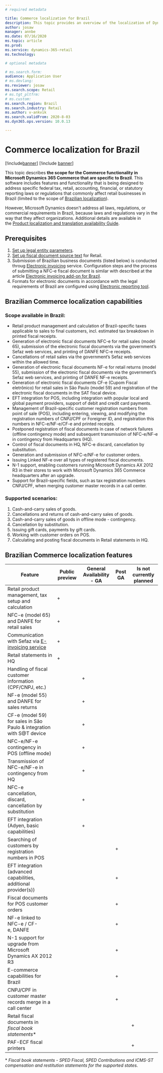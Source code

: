 ```yaml
---
# required metadata

title: Commerce localization for Brazil
description: This topic provides an overview of the localization of Dynamics 365 Commerce for Brazil.
author: josaw
manager: annbe
ms.date: 07/16/2020
ms.topic: article
ms.prod: 
ms.service: dynamics-365-retail
ms.technology: 

# optional metadata

# ms.search.form:
audience: Application User
# ms.devlang: 
ms.reviewer: josaw
ms.search.scope: Retail
# ms.tgt_pltfrm: 
# ms.custom: 
ms.search.region: Brazil
ms.search.industry: Retail
ms.author: v-ankvik
ms.search.validFrom: 2020-8-03
ms.dyn365.ops.version: 10.0.13

---
```

# Commerce localization for Brazil

[!include[banner](../includes/banner.md)]
[!include [banner](../includes/preview-banner.md)]

This topic describes **the scope for the Commerce functionality in Microsoft Dynamics 365 Commerce that are specific to Brazil**. This software includes features and functionality that is being designed to address specific federal tax, retail, accounting, financial, or statutory reporting laws or regulations that commonly affect retail businesses in Brazil (limited to the scope of [Brazilian localization](../../financials/localizations/latam-bra-scope.md#brazilian-localization-strategy)).

However, Microsoft Dynamics doesn't address all laws, regulations, or commercial requirements in Brazil, because laws and regulations vary in the way that they affect organizations. Additional details are available in the [Product localization and translation availability Guide](https://aka.ms/dynamics_365_international_availability_deck).

## Prerequisites
1. [Set up legal entity parameters](../../financials/localizations/latam-bra-legal-entity-parameters.md).
2. [Set up fiscal document source text](../../financials/localizations/tasks/br-00001-2-set-up-fiscal-document-source-text.md) for Retail.
3. Submission of Brazilian business documents (listed below) is conducted throug [Electronic invoicing](../../financials/localizations/e-invoicing-get-started.md) service. Configuration steps and the process of submitting a NFC-e fiscal document is similar with described at the article [Electronic invoicing add-on for Brazil](../../financials/localizations/e-invoicing-bra-get-started.md).
4. Formats for electronic documents in accordance with the legal requirements of Brazil are configured using [Electronic reporting tool](../../fin-ops-core/dev-itpro/analytics/general-electronic-reporting.md).

## Brazilian Commerce localization capabilities

### Scope available in Brazil:
- Retail product management and calculation of Brazil-specific taxes applicable to sales to final customers, incl. estimated tax breakdown in printed fiscal receipts.
- Generation of electronic fiscal documents NFC-e for retail sales (model 65), submission of the electronic fiscal documents via the government’s Sefaz web services, and printing of DANFE NFC-e receipts.
- Cancellations of retail sales via the government’s Sefaz web services within the allowed time.
- Generation of electronic fiscal documents NF-e for retail returns (model 55), submission of the electronic fiscal documents via the government’s Sefaz web services, and printing of DANFE NF-e receipts.
- Generation of electronic fiscal documents CF-e (Cupom Fiscal eletrônico) for retail sales in São Paulo (model 59) and registration of the electronic fiscal documents in the SAT fiscal device. 
- EFT integration for POS, including integration with popular local and global payment providers, support of debit and credit card payments.
- Management of Brazil-specific customer registration numbers from point of sale (POS), including entering, viewing, and modifying the registration numbers of CNPJ/CPF or Foreigner ID, and registration this numbers in NFC-e/NF-e/CF-e and printed receipts. 
- Postponed registration of fiscal documents in case of network failures (offline contingency mode) and subsequent transmission of NFC-e/NF-e in contingency from Headquarters (HQ).
- Control of fiscal documents in HQ, NFC-e discard, cancellation by substitution.
- Generation and submission of NFC-e/NF-e for customer orders.
- Issuing Linked NF-e over all types of registered fiscal documents.
- N-1 support, enabling customers running Microsoft Dynamics AX 2012 R3 in their stores to work with Microsoft Dynamics 365 Commerce headquarters after an upgrade.
- Support for Brazil-specific fields, such as tax registration numbers CNPJ/CPF, when merging customer master records in a call center.

### Supported scenarios:
1. Cash-and-carry sales of goods.
2. Cancellations and returns of cash-and-carry sales of goods.
3. Cash-and-carry sales of goods in offline mode - contingency.
4. Cancellation by substitution.
5. Issuing gift cards, payments by gift cards.
6. Working with customer orders on POS.
7. Calculating and posting fiscal documents in Retail statements in HQ.

## Brazilian Commerce localization features
| Feature                                                              | Public preview | General Availability - GA | Post GA | Is not currently planned |
|----------------------------------------------------------------------|----------------|---------------------------|---------|--------------------------|
| Retail product management, tax setup and calculation                 |       +        |                           |         |                          |
| NFC-e (model 65) and DANFE for retail sales                          |       +        |                           |         |                          |
| Communication with Sefaz via [E-invoicing service](../../financials/localizations/e-invoicing-get-started.md)|+|  |         |                          |
| Retail statements in HQ                                              |       +        |                           |         |                          |
| Handling of fiscal customer information (CPF/CNPJ, etc.)             |                | +                         |         |                          |
| NF-e (model 55) and DANFE for sales returns                          |                | +                         |         |                          |
| CF-e (model 59) for sales in São Paulo & integration with S@T device |                | +                         |         |                          |
| NFC-e/NF-e contingency in POS (offline mode)                         |                | +                         |         |                          |
| Transmission of NFC-e/NF-e in contingency from HQ                    |                | +                         |         |                          |
| NFC-e cancellation, discard, cancellation by substitution            |                | +                         |         |                          |
| EFT integration (Adyen, basic capabilities)                          |                | +                         |         |                          |
| Searching of customers by registration numbers in POS                |                |                           | +       |                          |
| EFT integration (advanced capabilities, additional provider(s))      |                |                           | +       |                          |
| Fiscal documents for POS customer orders                             |                |                           | +       |                          |
| NF-e linked to NFC-e / CF-e, DANFE                                   |                |                           | +       |                          |
| N-1 support for upgrade from Microsoft Dynamics AX 2012 R3           |                |                           | +       |                          |
| E-commerce capabilities for Brazil                                   |                |                           | +       |                          |
| CNPJ/CPF in customer master records merge in a call center           |                |                           | +       |                          |
| Retail fiscal documents in *fiscal book statements**                 |                |                           |         | +                        |
| PAF-ECF fiscal printers                                              |                |                           |         | +                        |
    
\* *Fiscal book statements - SPED Fiscal, SPED Contributions and ICMS-ST compensation and restitution statements for the supported states.*
